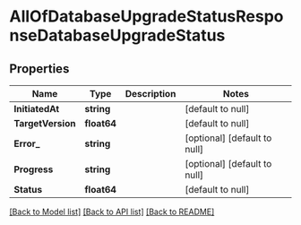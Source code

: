 # AllOfDatabaseUpgradeStatusResponseDatabaseUpgradeStatus

## Properties
Name | Type | Description | Notes
------------ | ------------- | ------------- | -------------
**InitiatedAt** | **string** |  | [default to null]
**TargetVersion** | **float64** |  | [default to null]
**Error_** | **string** |  | [optional] [default to null]
**Progress** | **string** |  | [optional] [default to null]
**Status** | **float64** |  | [default to null]

[[Back to Model list]](../README.md#documentation-for-models) [[Back to API list]](../README.md#documentation-for-api-endpoints) [[Back to README]](../README.md)

